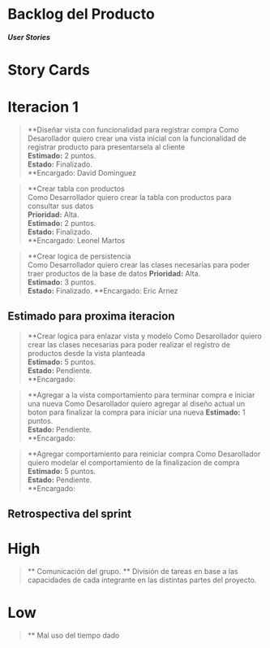 ﻿# **Backlog del Producto**

#### *User Stories*

# **Story Cards**

# Iteracion 1


> **Diseñar vista con funcionalidad para registrar compra 
Como Desarollador quiero crear una vista inicial con la funcionalidad de registrar producto para presentarsela al cliente    
**Estimado:** 2 puntos.  
**Estado:** Finalizado.  
**Encargado: David Dominguez 


 > **Crear tabla con productos  
Como Desarrollador quiero crear la tabla con productos para consultar sus datos  
**Prioridad:** Alta.  
**Estimado:** 2 puntos.  
**Estado:** Finalizado.  
**Encargado: Leonel Martos 


 > **Crear logica de persistencia  
Como Desarrollador quiero crear las clases necesarias para poder traer productos de la base de datos
**Prioridad:** Alta.  
**Estimado:** 3 puntos.  
**Estado:** Finalizado.
**Encargado: Eric Arnez


## Estimado para proxima iteracion

> **Crear logica para enlazar vista y modelo
Como Desarollador quiero crear las clases 
necesarias para poder realizar el registro de productos 
desde la vista planteada  
**Estimado:** 5 puntos.  
**Estado:** Pendiente.  
**Encargado:

> **Agregar a la vista comportamiento para terminar compra e iniciar una nueva
Como Desarollador quiero agregar al diseño actual un boton para finalizar 
la compra para iniciar una nueva
**Estimado:** 1 puntos.  
**Estado:** Pendiente.  
**Encargado:

> **Agregar comportamiento para reiniciar compra
Como Desarollador quiero modelar el comportamiento 
de la finalizacion de compra
**Estimado:** 5 puntos.  
**Estado:** Pendiente.  
**Encargado:


## Retrospectiva del sprint

# High

> ** Comunicación del grupo.
> ** División de tareas en base a las capacidades de cada 
integrante en las distintas partes del proyecto.

# Low

> ** Mal uso del tiempo dado
